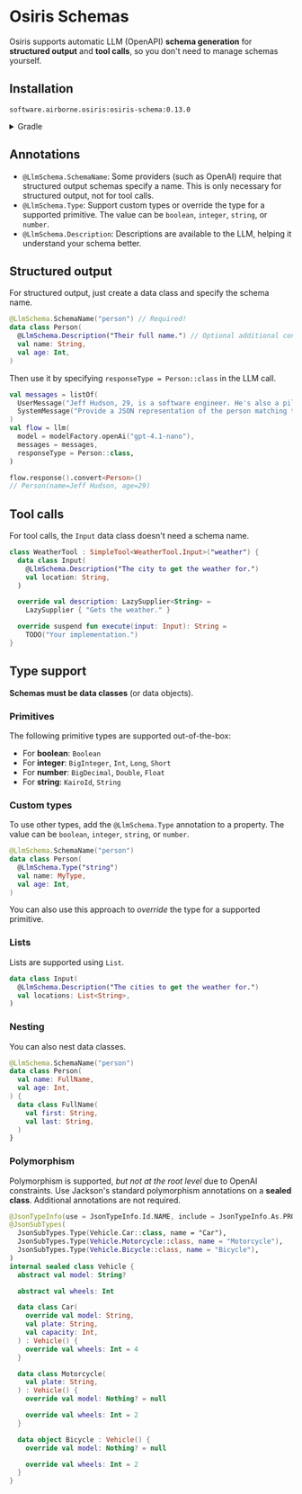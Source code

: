# Osiris Schemas

Osiris supports automatic LLM (OpenAPI) **schema generation** for **structured output** and **tool calls**,
so you don't need to manage schemas yourself.

## Installation

`software.airborne.osiris:osiris-schema:0.13.0`

<details>

<summary>Gradle</summary>

```kotlin
plugins {
  id("com.google.cloud.artifactregistry.gradle-plugin")
}

repositories {
  maven {
    url = uri("artifactregistry://us-central1-maven.pkg.dev/airborne-software/maven")
  }
}

dependencies {
  implementation("software.airborne.osiris:osiris-schema:0.13.0")
}
```

</details>

## Annotations

- `@LlmSchema.SchemaName`:
  Some providers (such as OpenAI) require that structured output schemas specify a name.
  This is only necessary for structured output, not for tool calls.
- `@LlmSchema.Type`:
  Support custom types or override the type for a supported primitive.
  The value can be `boolean`, `integer`, `string`, or `number`.
- `@LlmSchema.Description`:
  Descriptions are available to the LLM, helping it understand your schema better.

## Structured output

For structured output, just create a data class and specify the schema name.

```kotlin
@LlmSchema.SchemaName("person") // Required!
data class Person(
  @LlmSchema.Description("Their full name.") // Optional additional context for the LLM.
  val name: String,
  val age: Int,
)
```

Then use it by specifying `responseType = Person::class` in the LLM call.

```kotlin
val messages = listOf(
  UserMessage("Jeff Hudson, 29, is a software engineer. He's also a pilot and an ultra trail runner."),
  SystemMessage("Provide a JSON representation of the person matching this description."),
)
val flow = llm(
  model = modelFactory.openAi("gpt-4.1-nano"),
  messages = messages,
  responseType = Person::class,
)

flow.response().convert<Person>()
// Person(name=Jeff Hudson, age=29)
```

## Tool calls

For tool calls, the `Input` data class doesn't need a schema name.

```kotlin
class WeatherTool : SimpleTool<WeatherTool.Input>("weather") {
  data class Input(
    @LlmSchema.Description("The city to get the weather for.")
    val location: String,
  )

  override val description: LazySupplier<String> =
    LazySupplier { "Gets the weather." }

  override suspend fun execute(input: Input): String =
    TODO("Your implementation.")
}
```

## Type support

**Schemas must be data classes** (or data objects).

### Primitives

The following primitive types are supported out-of-the-box:

- For **boolean**: `Boolean`
- For **integer**: `BigInteger`, `Int`, `Long`, `Short`
- For **number**: `BigDecimal`, `Double`, `Float`
- For **string**: `KairoId`, `String`

### Custom types

To use other types, add the `@LlmSchema.Type` annotation to a property.
The value can be `boolean`, `integer`, `string`, or `number`.

```kotlin
@LlmSchema.SchemaName("person")
data class Person(
  @LlmSchema.Type("string")
  val name: MyType,
  val age: Int,
)
```

You can also use this approach to _override_ the type for a supported primitive.

### Lists

Lists are supported using `List`.

```kotlin
data class Input(
  @LlmSchema.Description("The cities to get the weather for.")
  val locations: List<String>,
)
```

### Nesting

You can also nest data classes.

```kotlin
@LlmSchema.SchemaName("person")
data class Person(
  val name: FullName,
  val age: Int,
) {
  data class FullName(
    val first: String,
    val last: String,
  )
}
```

### Polymorphism

Polymorphism is supported, _but not at the root level_ due to OpenAI constraints.
Use Jackson's standard polymorphism annotations on a **sealed class**. Additional annotations are not required.

```kotlin
@JsonTypeInfo(use = JsonTypeInfo.Id.NAME, include = JsonTypeInfo.As.PROPERTY, property = "type")
@JsonSubTypes(
  JsonSubTypes.Type(Vehicle.Car::class, name = "Car"),
  JsonSubTypes.Type(Vehicle.Motorcycle::class, name = "Motorcycle"),
  JsonSubTypes.Type(Vehicle.Bicycle::class, name = "Bicycle"),
)
internal sealed class Vehicle {
  abstract val model: String?

  abstract val wheels: Int

  data class Car(
    override val model: String,
    val plate: String,
    val capacity: Int,
  ) : Vehicle() {
    override val wheels: Int = 4
  }

  data class Motorcycle(
    val plate: String,
  ) : Vehicle() {
    override val model: Nothing? = null

    override val wheels: Int = 2
  }

  data object Bicycle : Vehicle() {
    override val model: Nothing? = null

    override val wheels: Int = 2
  }
}
```
